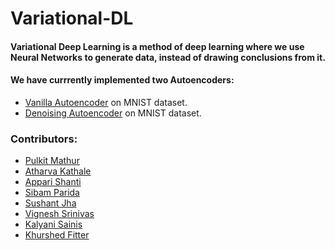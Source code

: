 # Variational-DL

#### Variational Deep Learning is a method of deep learning where we use Neural Networks to generate data, instead of drawing conclusions from it.

#### We have currrently implemented two Autoencoders:
* [Vanilla Autoencoder](vanilla/README.md) on MNIST dataset.
* [Denoising Autoencoder](denoise/README.md) on MNIST dataset.

### Contributors: 
* [Pulkit Mathur](https://github.com/mathurpulkit)
* [Atharva Kathale](https://github.com/Atharva-K12)
* [Appari Shanti](https://github.com/AppariShanti)
* [Sibam Parida](https://github.com/sibam23)
* [Sushant Jha](https://github.com/sushantjha78)
* [Vignesh Srinivas](https://github.com/vignesh-creator)
* [Kalyani Sainis](https://github.com/Kals-13)
* [Khurshed Fitter](https://github.com/GlazeDonuts)
